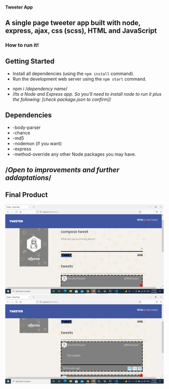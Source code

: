#### Tweeter App
## A single page tweeter app built with node, express, ajax, css (scss), HTML and JavaScript


### How to run it!

## Getting Started

- Install all dependencies (using the `npm install` command).
- Run the development web server using the `npm start` command.

* npm i /*dependency name*/
* /*Its a Node and Express app. So you'll need to install node to run it plus the following: [check package.json to confirm]*/

## Dependencies

- -body-parser
- -chance
- -md5
- -nodemon (if you want)
- -express
- -method-override any other Node packages you may have.

## /*Open to improvements and further addaptations*/

## Final Product

![Screenshot1](/docs/tweetapp1.png)
![Screenshot1](/docs/tweetapp2.png)